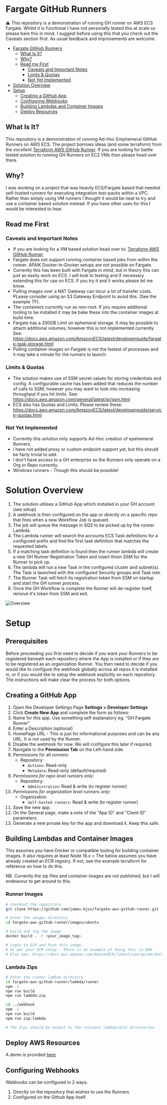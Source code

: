 # Fargate GitHub Runners
:warning: This repository is a demonstration of running  GH runner on AWS ECS Fargate. Whilst it is functional I have not personally tested this at scale so please bare this in mind. I suggest before using this that you check out the Caveats section first. As usual feedback and improvements are welcome.

- [Fargate GitHub Runners](#fargate-github-runners)
  * [What Is It?](#what-is-it)
  * [Why?](#why)
  * [Read me First](#read-me-first)
    + [Caveats and Important Notes](#caveats-and-important-notes)
    + [Limits & Quotas](#limits--quotas)
    + [Not Yet Implemented](#not-yet-implemented)
- [Solution Overview](#solution-overview)
- [Setup](#setup)
  * [Creating a GitHub App](#creating-a-github-app)
  * [Configuring Webhooks](#configuring-webhooks)
  * [Building Lambdas and Container Images](#building-lambdas-and-container-images)
  * [Deploy Resources](#deploy-resources)

## What Is It?
This repository is a demonstration of running Ad-Hoc Emphemeral GitHub Runners on AWS ECS. The project borrows ideas (and some terraform) from the *excellent* [Terraform AWS GitHub Runner](https://github.com/philips-labs/terraform-aws-github-runner). If you are looking for battle tested solution to running GH Runners on EC2 VMs then please head over there.

## Why?
I was working on a project that was heavily ECS/Fargate based that needed self-hosted runners for executing integration test-packs within a VPC. Rather than simply using VM runners I thought it would be neat to try and use a container based solution instead.
If you have other uses for this I would be interested to hear.

## Read me First
### Caveats and Important Notes
* If you are looking for a VM based solution head over to: [Terraform AWS GitHub Runner](https://github.com/philips-labs/terraform-aws-github-runner)
* Fargate does not support running container based jobs from within the runner. AFAIK Docker-In-Docker setups are not possible on Fargate.
* Currently this has been built with Fargate in mind, but in theory this can just as easily work on ECS. I will look to testing and if necessary extending this for use on ECS. If you try it and it works please let me know.
* Pulling images over a NAT Gateway can incur a lot of transfer costs. PLease consider using an S3 Gateway Endpoint to avoid this. (See the example TF).
* The containers currently run as non-root. If you require additional tooling to be installed it may be bake these into the container images at build time.
* Fargate has a 200GB Limit on ephemeral storage. It may be possible to attach additional volumes; however this is not implemented currently. See: https://docs.aws.amazon.com/AmazonECS/latest/developerguide/fargate-task-storage.html
* Pulling container images on Fargate is not the fastest of processes and it may take a minute for the runners to launch.

### Limits & Quotas
* The solution makes use of SSM secret values for storing credentials and config. A configurable cache has been added that reduces the number of calls to SSM; however you may want to look into increasing throughput if you hit limits. See: https://docs.aws.amazon.com/general/latest/gr/ssm.html
* ECS also has Quotas and Limits. Please review these: https://docs.aws.amazon.com/AmazonECS/latest/developerguide/service-quotas.html

### Not Yet Implemented
* Currently this solution only supports Ad-Hoc creation of epehemeral Runners.
* I have not added proxy or custom endpoint support yet, but this should be fairly trivial to add.
* I don't have access to a GH enterprise so the Runners only operate on a Org or Repo currently.
* Windows runners - Though this should be possible!

# Solution Overview
1. The solution utilises a GitHub App which installed in your GH account (see setup)
2. A webhook is then configured on the app or directly on a specific repo that fires when a new Workflow Job is queued.
3. The job will queue the message in SQS to be picked up by the runner Lambda.
4. The Lambda runner will search the accounts ECS Task definitions for a configured prefix and find the first task definition that matches the requested labels.
5. If a matching task definition is found then the runner lambda will create a new GH Runner Registration Token and insert thisin SSM for the Runner to pick up.
7. The lambda will run a new Task in the configured cluster and subnet(s). The Task is launched with the configured Security groups and Task role.
8. The Runner Task will fetch its registration token from SSM on startup and start the GH runner process.
9. Once the GH Workflow is complete the Runner will de-register itself, remove it's token from SSM and exit.

![Overview](docs/overview.png)

# Setup

## Prerequisites
Before proceeding you first need to decide if you want your Runners to be registered beneath each repository where the App is installed or if they are to be registered as an organization Runner. You then need to decide if you would like to configure the webhook globally across all repos it is installed in, or if you would like to setup the webhook explicitly on each repository. The instructions will make clear the process for both options.

## Creating a GitHub App
1. Open the Developer Settings Page **Settings > Developer Settings**
2. Click **Create New App** and complete the form as  follows:
3. Name for this app. Use something self explanatory eg. "GH Fargate Runner"
4. Enter a Description (optional)
5. HomePage URL - This is just for informational purposes and can be any URL. It is not used by the Runner.
6. Disable the webhook for now. We will configure this later if required.
7. Navigate to the **Permission Tab** on the Left-hand side.
8. Permissions for all runners:
    - Repository:
      - `Actions`: Read-only
      - `Metadata`: Read-only (default/required)
9. _Permissions for repo level runners only_:
   - Repository:
     - `Administration`: Read & write (to register runner)
10. _Permissions for organization level runners only_:
    - Organization
      - `Self-hosted runners`: Read & write (to register runner)
11. Save the new app.
12. On the General page, make a note of the "App ID" and "Client ID" parameters.
10. Generate a new private key for the app and download it. Keep this safe.

## Building Lambdas and Container Images
This assumes you have Docker or compatible tooling for building container images. It also requires at least Node 16.x >
The below assumes you have already created an ECR registry. If not, see the example terraform for reference on how to do this.

NB. Currently the zip files and container images are not published, but I will endeavour to get around to this.

### Runner Images

```bash
# checkout the repository
git clone https://github.com/james-bjss/fargate-aws-github-runner.git

# Enter the images directory
cd fargate-aws-github-runner/images/ubuntu

# build and tag the image
docker build . -t <your_image_tag>

# Login to ECR and Push this image.
# As per your ECR setup - There is an example of doing this in GHA.
# Else see: https://docs.aws.amazon.com/AmazonECR/latest/userguide/docker-push-ecr-image.html
```

### Lambda Zips
```bash
# Enter the runner lambda directory
cd fargate-aws-github-runner/lambda/runner
npm -i
npm run build
npm run lambda:zip

cd ../webhook
npm -i
npm run build
npm run zip:lambda

# The Zips should be output to the relevant lambda/dist directories
```

## Deploy AWS Resources
A demo is provided [here](https://github.com/james-bjss/fargate-aws-github-runner/blob/develop/examples/fargate-complete/example.tf)

## Configuring Webhooks
Webhooks can be configured in 2 ways.
1. Directly on the repository that wishes to use the Runners.
2. Configured on the Github App itself.
